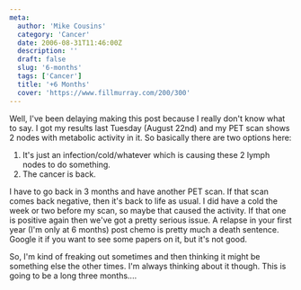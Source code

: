 ```yaml
---
meta:
  author: 'Mike Cousins'
  category: 'Cancer'
  date: 2006-08-31T11:46:00Z
  description: ''
  draft: false
  slug: '6-months'
  tags: ['Cancer']
  title: '+6 Months'
  cover: 'https://www.fillmurray.com/200/300'
---
```


Well, I've been delaying making this post because I really don't know what to
say. I got my results last Tuesday (August 22nd) and my PET scan shows 2 nodes
with metabolic activity in it. So basically there are two options here:

1.  It's just an infection/cold/whatever which is causing these 2 lymph nodes to
    do something.
2.  The cancer is back.

I have to go back in 3 months and have another PET scan. If that scan comes back
negative, then it's back to life as usual. I did have a cold the week or two
before my scan, so maybe that caused the activity. If that one is positive again
then we've got a pretty serious issue. A relapse in your first year (I'm only at
6 months) post chemo is pretty much a death sentence. Google it if you want to
see some papers on it, but it's not good.

So, I'm kind of freaking out sometimes and then thinking it might be something
else the other times. I'm always thinking about it though. This is going to be a
long three months....
